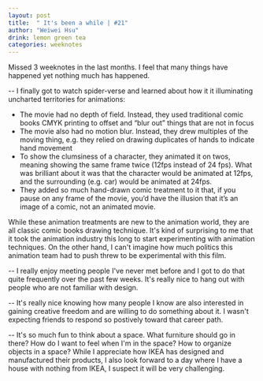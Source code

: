 ```yaml
---
layout: post
title:  " It's been a while | #21"
author: "Weiwei Hsu"
drink: lemon green tea
categories: weeknotes
---
```

Missed 3 weeknotes in the last months. I feel that many things have happened yet nothing much has happened.

--
I finally got to watch spider-verse and learned about how it it illuminating uncharted territories for animations:
+ The movie had no depth of field. Instead, they used traditional comic books CMYK printing to offset and “blur out” things that are not in focus
+ The movie also had no motion blur. Instead, they drew multiples of the moving thing, e.g. they relied on drawing duplicates of hands to indicate hand movement
+ To show the clumsiness of a character, they animated it on twos, meaning showing the same frame twice (12fps instead of 24 fps). What was brilliant about it was that the character would be animated at 12fps, and the surrounding (e.g. car) would be animated at 24fps.
+ They added so much hand-drawn comic treatment to it that, if you pause on any frame of the movie, you’d have the illusion that it’s an image of a comic, not an animated movie.

While these animation treatments are new to the animation world, they are all classic comic books drawing technique. It's kind of surprising to me that it took the animation industry this long to start experimenting with animation techniques. On the other hand, I can't imagine how much politics this animation team had to push threw to be experimental with this film.

--
I really enjoy meeting people I've never met before and I got to do that quite frequently over the past few weeks. It's really nice to hang out with people who are not familiar with design.

--
It's really nice knowing how many people I know are also interested in gaining creative freedom and are willing to do something about it. I wasn't expecting friends to respond so postively toward that career path.

--
It's so much fun to think about a space. What furniture should go in there? How do I want to feel when I'm in the space? How to organize objects in a space? While I appreciate how IKEA has designed and manufactured their products, I also look forward to a day where I have a house with nothing from IKEA, I suspect it will be very challenging.
